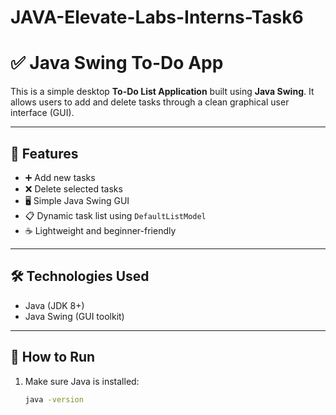 # JAVA-Elevate-Labs-Interns-Task6
# ✅ Java Swing To-Do App

This is a simple desktop **To-Do List Application** built using **Java Swing**. It allows users to add and delete tasks through a clean graphical user interface (GUI).

---

## 🚀 Features

- ➕ Add new tasks
- ❌ Delete selected tasks
- 🖥️ Simple Java Swing GUI
- 📋 Dynamic task list using `DefaultListModel`
- ☕ Lightweight and beginner-friendly

---

## 🛠️ Technologies Used

- Java (JDK 8+)
- Java Swing (GUI toolkit)

---

## 📄 How to Run

1. Make sure Java is installed:
   ```bash
   java -version

